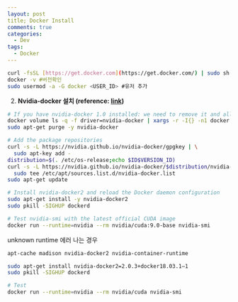 ```yaml
---
layout: post
title; Docker Install
comments: true
categories:
  - Dev
tags:
  - Docker
---
```

```bash
curl -fsSL [https://get.docker.com](https://get.docker.com/) | sudo sh
docker -v #버전확인
sudo usermod -a -G docker <USER_ID> #유저 추가
```

2. **Nvidia-docker 설치 (reference: [link](https://medium.com/@sh.tsang/docker-tutorial-5-nvidia-docker-2-0-installation-in-ubuntu-18-04-cb80f17cac65))**

```bash
# If you have nvidia-docker 1.0 installed: we need to remove it and all existing GPU containers
docker volume ls -q -f driver=nvidia-docker | xargs -r -I{} -n1 docker ps -q -a -f volume={} | xargs -r docker rm -f
sudo apt-get purge -y nvidia-docker

# Add the package repositories
curl -s -L https://nvidia.github.io/nvidia-docker/gpgkey | \
  sudo apt-key add -
distribution=$(. /etc/os-release;echo $ID$VERSION_ID)
curl -s -L https://nvidia.github.io/nvidia-docker/$distribution/nvidia-docker.list | \
  sudo tee /etc/apt/sources.list.d/nvidia-docker.list
sudo apt-get update

# Install nvidia-docker2 and reload the Docker daemon configuration
sudo apt-get install -y nvidia-docker2
sudo pkill -SIGHUP dockerd

# Test nvidia-smi with the latest official CUDA image
docker run --runtime=nvidia --rm nvidia/cuda:9.0-base nvidia-smi
```

unknown runtime 에러 나는 경우

```bash
apt-cache madison nvidia-docker2 nvidia-container-runtime

sudo apt-get install nvidia-docker2=2.0.3+docker18.03.1–1
sudo pkill -SIGHUP dockerd

# Test
docker run --runtime=nvidia --rm nvidia/cuda nvidia-smi
```